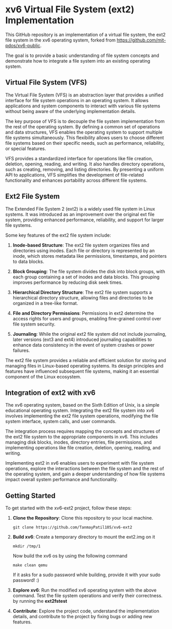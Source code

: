 # xv6 Virtual File System (ext2) Implementation

This GitHub repository is an implementation of a virtual file system, the ext2 file system in the xv6 operating system, forked from https://github.com/mit-pdos/xv6-public. 

The goal is to provide a basic understanding of file system concepts and demonstrate how to integrate a file system into an existing operating system.

## Virtual File System (VFS)

The Virtual File System (VFS) is an abstraction layer that provides a unified interface for file system operations in an operating system. It allows applications and system components to interact with various file systems without being aware of the underlying implementation details.

The key purpose of VFS is to decouple the file system implementation from the rest of the operating system. By defining a common set of operations and data structures, VFS enables the operating system to support multiple file systems simultaneously. This flexibility allows users to choose different file systems based on their specific needs, such as performance, reliability, or special features.

VFS provides a standardized interface for operations like file creation, deletion, opening, reading, and writing. It also handles directory operations, such as creating, removing, and listing directories. By presenting a uniform API to applications, VFS simplifies the development of file-related functionality and enhances portability across different file systems.

## Ext2 File System

The Extended File System 2 (ext2) is a widely used file system in Linux systems. It was introduced as an improvement over the original ext file system, providing enhanced performance, reliability, and support for larger file systems.

Some key features of the ext2 file system include:

1. **Inode-based Structure**: The ext2 file system organizes files and directories using inodes. Each file or directory is represented by an inode, which stores metadata like permissions, timestamps, and pointers to data blocks.

2. **Block Grouping**: The file system divides the disk into block groups, with each group containing a set of inodes and data blocks. This grouping improves performance by reducing disk seek times.

3. **Hierarchical Directory Structure**: The ext2 file system supports a hierarchical directory structure, allowing files and directories to be organized in a tree-like format.

4. **File and Directory Permissions**: Permissions in ext2 determine the access rights for users and groups, enabling fine-grained control over file system security.

5. **Journaling**: While the original ext2 file system did not include journaling, later versions (ext3 and ext4) introduced journaling capabilities to enhance data consistency in the event of system crashes or power failures.

The ext2 file system provides a reliable and efficient solution for storing and managing files in Linux-based operating systems. Its design principles and features have influenced subsequent file systems, making it an essential component of the Linux ecosystem.

## Integration of ext2 with xv6

The xv6 operating system, based on the Sixth Edition of Unix, is a simple educational operating system. Integrating the ext2 file system into xv6 involves implementing the ext2 file system operations, modifying the file system interface, system calls, and user commands.

The integration process requires mapping the concepts and structures of the ext2 file system to the appropriate components in xv6. This includes managing disk blocks, inodes, directory entries, file permissions, and implementing operations like file creation, deletion, opening, reading, and writing.

Implementing ext2 in xv6 enables users to experiment with file system operations, explore the interactions between the file system and the rest of the operating system, and gain a deeper understanding of how file systems impact overall system performance and functionality.
## Getting Started

To get started with the xv6-ext2 project, follow these steps:

1. **Clone the Repository**: Clone this repository to your local machine.
   ```
   git clone https://github.com/TanmayPatil105/xv6-ext2
   ```

2. **Build xv6**: Create a temporary directory to mount the ext2.img on it
   ```
   mkdir /tmp/1  
   ```
   Now build the xv6 os by using the following command
   ```
   make clean qemu
   ```
   If it asks for a sudo password while building, provide it with your sudo password! :)
   
4. **Explore xv6**: Run the modified xv6 operating system with the above command. Test the file system operations and verify their correctness.
   by running the **ext2fstest**
   
5. **Contribute**: Explore the project code, understand the implementation details, and contribute to the project by fixing bugs or adding new features.







